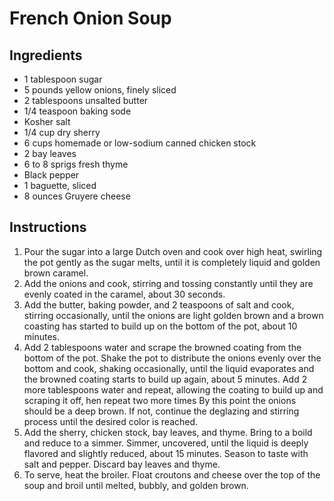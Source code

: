 # French Onion Soup

## Ingredients

* 1 tablespoon sugar
* 5 pounds yellow onions, finely sliced
* 2 tablespoons unsalted butter
* 1/4 teaspoon baking sode
* Kosher salt
* 1/4 cup dry sherry
* 6 cups homemade or low-sodium canned chicken stock
* 2 bay leaves
* 6 to 8 sprigs fresh thyme
* Black pepper
* 1 baguette, sliced
* 8 ounces Gruyere cheese

## Instructions

1. Pour the sugar into a large Dutch oven and cook over high heat, swirling the pot gently as the sugar melts, until it is completely liquid and golden brown caramel.
1. Add the onions and cook, stirring and tossing constantly until they are evenly coated in the caramel, about 30 seconds. 
1. Add the butter, baking powder, and 2 teaspoons of salt and cook, stirring occasionally, until the onions are light golden brown and a brown coasting has started to build up on the bottom of the pot, about 10 minutes.
1. Add 2 tablespoons water and scrape the browned coating from the bottom of the pot. Shake the pot to distribute the onions evenly over the bottom and cook, shaking occasionally, until the liquid evaporates and the browned coating starts to build up again, about 5 minutes. Add 2 more tablespoons water and repeat, allowing the coating to build up and scraping it off, hen repeat two more times By this point the onions should be a deep brown. If not, continue the deglazing and stirring process until the desired color is reached. 
1. Add the sherry, chicken stock, bay leaves, and thyme. Bring to a boild and reduce to a simmer. Simmer, uncovered, until the liquid is deeply flavored and slightly reduced, about 15 minutes. Season to taste with salt and pepper. Discard bay leaves and thyme.
1. To serve, heat the broiler. Float croutons and cheese over the top of the soup and broil until melted, bubbly, and golden brown. 
